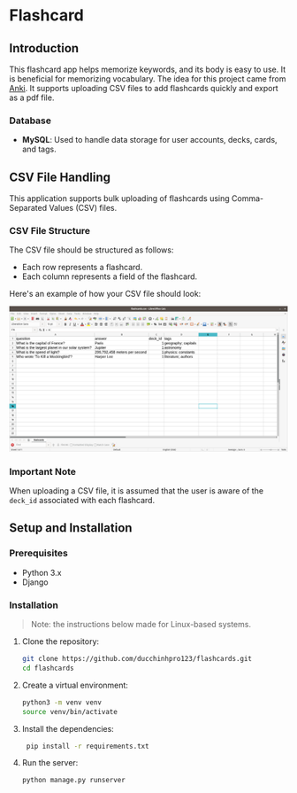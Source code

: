 # Flashcard

## Introduction

This flashcard app helps memorize keywords, and its body is easy to use. It is beneficial for memorizing vocabulary. The
idea for this project came from [Anki](https://apps.ankiweb.net/).
It supports uploading CSV files to add flashcards quickly and export as a pdf file.

### Database

- **MySQL**: Used to handle data storage for user accounts, decks, cards, and tags.

## CSV File Handling

This application supports bulk uploading of flashcards using Comma-Separated Values (CSV) files.

### CSV File Structure

The CSV file should be structured as follows:

- Each row represents a flashcard.
- Each column represents a field of the flashcard.

Here's an example of how your CSV file should look:

![Flashcard csv](2024-06-20_6-00-28.png)

### Important Note

When uploading a CSV file, it is assumed that the user is aware of the `deck_id` associated with each flashcard.

## Setup and Installation

### Prerequisites

- Python 3.x
- Django

### Installation
> Note: the instructions below made for Linux-based systems.
1. Clone the repository:
   ```bash
   git clone https://github.com/ducchinhpro123/flashcards.git
   cd flashcards
   ```
2. Create a virtual environment:
   ```bash
   python3 -m venv venv
   source venv/bin/activate
   ```
3. Install the dependencies:
   ```bash
    pip install -r requirements.txt
    ```
4. Run the server:

    ```bash
    python manage.py runserver
    ```
   
